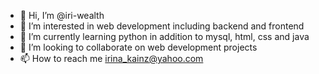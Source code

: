 - 👋 Hi, I’m @iri-wealth
- 👀 I’m interested in web development including backend and frontend
- 🌱 I’m currently learning python in addition to mysql, html, css and java
- 💞️ I’m looking to collaborate on web development projects
- 📫 How to reach me irina_kainz@yahoo.com

<!---
iri-wealth/iri-wealth is a ✨ special ✨ repository because its `README.md` (this file) appears on your GitHub profile.
You can click the Preview link to take a look at your changes.
--->
